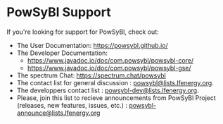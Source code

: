 # PowSyBl Support

If you're looking for support for PowSyBl, check out:

* The User Documentation: https://powsybl.github.io/
* The Developer Documentation:
    * https://www.javadoc.io/doc/com.powsybl/powsybl-core/
    * https://www.javadoc.io/doc/com.powsybl/powsybl-gse/
* The spectrum Chat: https://spectrum.chat/powsybl
* The contact list for general discussion : [powsybl@lists.lfenergy.org](mailto:powsybl@lists.lfenergy.org).
* The developpers contact list : [powsybl-dev@lists.lfenergy.org](mailto:powsybl-dev@lists.lfenergy.org).
* Please, join this list to recieve announcements from PowSyBl Project (releases, new features, issues, etc.) : [powsybl-announce@lists.lfenergy.org](mailto:powsybl-announce@lists.lfenergy.org)
